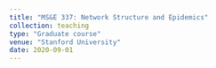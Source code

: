 ```yaml
---
title: "MS&E 337: Network Structure and Epidemics"
collection: teaching
type: "Graduate course"
venue: "Stanford University"
date: 2020-09-01 
---
```

